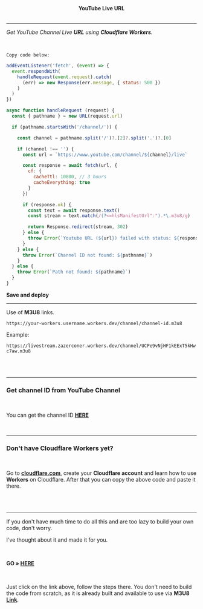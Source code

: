 <div align="center"><strong>YouTube Live URL</strong></div>

<br>
<hr>

_Get YouTube Channel Live **URL** using **Cloudflare Workers**._

<br>

`Copy code below:`

```javascript
addEventListener('fetch', (event) => {
  event.respondWith(
    handleRequest(event.request).catch(
      (err) => new Response(err.message, { status: 500 })
    )
  )
})

async function handleRequest (request) {
  const { pathname } = new URL(request.url)

  if (pathname.startsWith('/channel/')) {

    const channel = pathname.split('/')?.[2]?.split('.')?.[0]

    if (channel !== '') {
      const url = `https://www.youtube.com/channel/${channel}/live`

      const response = await fetch(url, {
        cf: {
          cacheTtl: 10800, // 3 hours
          cacheEverything: true
        }
      })

      if (response.ok) {
        const text = await response.text()
        const stream = text.match(/(?<=hlsManifestUrl":").*\.m3u8/g)

        return Response.redirect(stream, 302)
      } else {
        throw Error(`Youtube URL (${url}) failed with status: ${response.status}`)
      }
    } else {
      throw Error(`Channel ID not found: ${pathname}`)
    }
  } else {
    throw Error(`Path not found: ${pathname}`)
  }
}
```

**Save and deploy**

<hr>

Use of **M3U8** links.

```url
https://your-workers.username.workers.dev/channel/channel-id.m3u8
```

Example:

`https://livestream.zazerconer.workers.dev/channel/UCPe9vNjHF1kEExT5kHwc7aw.m3u8`

<br>
<br>
<hr>

### Get channel ID from YouTube Channel

<br>

You can get the channel ID **[HERE](https://commentpicker.com/youtube-channel-id.php)**

<br>
<hr>

### Don't have Cloudflare Workers yet? 

<br>

Go to **[cloudflare.com](https://www.cloudflare.com)**, create your **Cloudflare account** and learn how to use **Workers** on Cloudflare. After that you can copy the above code and paste it there.

<br>
<br>
<hr>

If you don't have much time to do all this and are too lazy to build your own code, don't worry. 

I've thought about it and made it for you. 

<br> 

**GO » [HERE](https://github.com/ZazerConer/liveYTmalaysia#add-youtube-live-url-with-m3u8-link)** 

<br> 

Just click on the link above, follow the steps there. You don't need to build the code from scratch, as it is already built and available to use via **M3U8 [Link](https://github.com/ZazerConer/liveYTmalaysia#m3u8-direct-link-for-youtube-live-channel)**. 

<br>
